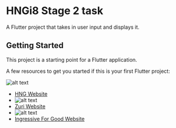 # HNGi8 Stage 2 task

A Flutter project that takes in user input and displays it.

## Getting Started

This project is a starting point for a Flutter application.

A few resources to get you started if this is your first Flutter project:

![alt text](https://www.google.com/imgresimgurl=https%3A%2F%2Fpbs.twimg.com%2Fprofile_images%2F1083303099886985222%2F4vHpZnpa.jpg&imgrefurl=https%3A%2F%2Ftwitter.com%2Fhnginternship&tbnid=bgcNTG4RkAecXM&vet=12ahUKEwjE6_z_07jyAhUXKhoKHci0AvcQMygAegUIARCbAQ..i&docid=JxDL7XWGTzzXRM&w=500&h=500&q=hng%20internship%20logo&ved=2ahUKEwjE6_z_07jyAhUXKhoKHci0AvcQMygAegUIARCbAQ)
- [HNG Website](https://hng.tech)
- ![alt text](https://www.google.com/imgres?imgurl=https%3A%2F%2Fmedia-exp1.licdn.com%2Fdms%2Fimage%2FC4D0BAQEdFHkGF4d16w%2Fcompany-logo_200_200%2F0%2F1614476081317%3Fe%3D2159024400%26v%3Dbeta%26t%3Dc80f3kjyEhY_YyI6AjMs9GhxFZ6LLy7X1d13ltRXvlg&imgrefurl=https%3A%2F%2Fwww.linkedin.com%2Fcompany%2Fzuri-team&tbnid=EMV9ORrSgrv0lM&vet=12ahUKEwiazPm61LjyAhUBdxoKHUEIBhwQMygDegQIARBi..i&docid=I1bt8G5SHEG9tM&w=200&h=200&q=zuri%20internship%20logo&ved=2ahUKEwiazPm61LjyAhUBdxoKHUEIBhwQMygDegQIARBi)
- [Zuri Website](https://internship.zuri.team)
- ![alt text](https://ingressive.org/wp-content/uploads/2020/08/I4G-Logo-Main-1024x248.png)
- [Ingressive For Good Website](https://ingressive.org)

